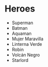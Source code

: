 # Heroes

* Superman
* Batman
* Aquaman
* Mujer Maravilla
* Linterna Verde
* Robin
* Volcán Negro
* Starlord
